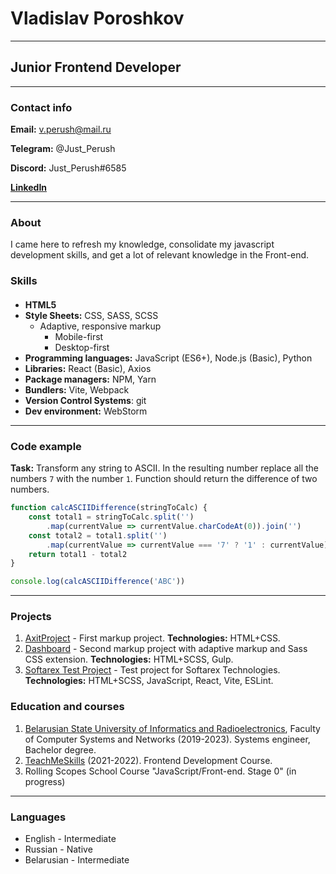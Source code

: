 # Vladislav Poroshkov
***

## Junior Frontend Developer
***

### Contact info

**Email:** v.perush@mail.ru

**Telegram:** @Just_Perush

**Discord:** Just_Perush#6585

[**LinkedIn**](https://www.linkedin.com/in/vladislav-poroshkov/)

****

### About

I came here to refresh my knowledge, consolidate my javascript development skills, and get a lot of relevant knowledge in the Front-end.


### Skills

#### 
- **HTML5**
- **Style Sheets:** CSS, SASS, SCSS
    - Adaptive, responsive markup
        - Mobile-first
        - Desktop-first
- **Programming languages:** JavaScript (ES6+), Node.js (Basic), Python
- **Libraries:** React (Basic), Axios
- **Package managers:** NPM, Yarn
- **Bundlers:** Vite, Webpack
- **Version Control Systems**: git
- **Dev environment:** WebStorm
****

### Code example

**Task:** Transform any string to ASCII. In the resulting number replace all the numbers `7` with the number `1`.
Function should return the difference of two numbers.

```javascript
function calcASCIIDifference(stringToCalc) {
    const total1 = stringToCalc.split('')
        .map(currentValue => currentValue.charCodeAt(0)).join('')
    const total2 = total1.split('')
        .map(currentValue => currentValue === '7' ? '1' : currentValue).join('')
    return total1 - total2
}

console.log(calcASCIIDifference('ABC'))
```
*****

### Projects
1. [AxitProject](https://github.com/JustPerush/AxitProject) - First markup project. **Technologies:** HTML+CSS.
2. [Dashboard](https://github.com/JustPerush/Dashboard) - Second markup project with adaptive markup and Sass CSS extension. **Technologies:** HTML+SCSS, Gulp.
3. [Softarex Test Project](https://github.com/JustPerush/softarex-test-project) - Test project for Softarex Technologies. **Technologies:** HTML+SCSS, JavaScript, React, Vite, ESLint.

### Education and courses

1. [Belarusian State University of Informatics and Radioelectronics](https://www.bsuir.by/), Faculty of Computer Systems and Networks (2019-2023). Systems engineer, Bachelor degree.
2. [TeachMeSkills](https://teachmeskills.by/) (2021-2022). Frontend Development Course.
3. Rolling Scopes School Course "JavaScript/Front-end. Stage 0" (in progress)
****

### Languages 

- English - Intermediate
- Russian - Native
- Belarusian - Intermediate
